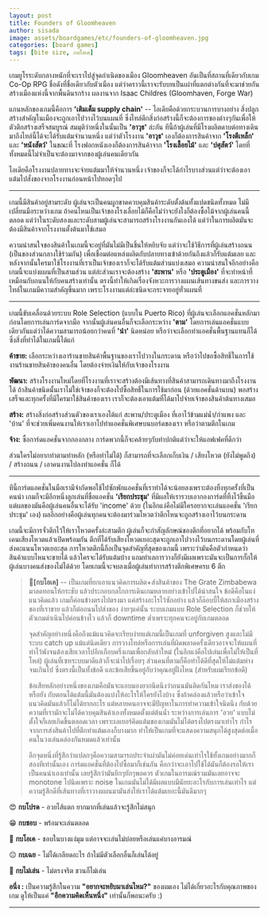 ```yaml
---
layout: post
title: Founders of Gloomheaven
author: sisada
image: assets/boardgames/etc/founders-of-gloomheaven.jpg
categories: [board games]
tags: [bite size, กบโอเค]
---
```

เกมยูโรระดับกลางหนักที่จะเราไปสู่จุดกำเนิดของเมือง Gloomheaven อันเป็นที่สถานที่เดียวกับเกม Co-Op RPG ชื่อดังที่ชื่อเดียวกับตัวเมือง แต่ว่าคราวนี้เราจะรับบทเป็นเผ่าที่แตกต่างกันที่จะมาช่วยกันสร้างเมืองแห่งนี้จากพื้นดินรกร้าง ผลงานจาก Isaac Childres (Gloomhaven, Forge War)

แกนหลักของเกมนี้คือการ **'เติมเต็ม supply chain'** -- ไอเดียคือด้วยกระบวนการบางอย่าง สิ่งปลูกสร้างสำคัญในเมืองจะถูกเอาไปวางไว้บนแผนที่ ซึ่งไทล์ตึกสิ่งก่อสร้างนี้ก็จะต้องการของต่างๆกันเพื่อให้ตัวตึกสร้างเสร็จสมบูรณ์ สมมุติว่าหนึ่งในนั้นเป็น **'อาวุธ'** ล่ะกัน ทีนี้ถ้าผู้เล่นที่มีโรงผลิตดาบต่อทางเดินมาถึงไทล์นี้ได้จะได้รับแต้มจำนวนหนึ่ง แต่ว่าตัวโรงงาน **'อาวุธ'** เองก็ต้องการสินค้าจาก **'โรงตีเหล็ก'** และ **'หนังสัตว์'** ในขณะที่ โรงฟอกหนังเองก็ต้องการสินค้าจาก **'โรงเลื้อยไม้'** และ **'ปศุสัตว์'** โดยที่ทั้งหมดนี้ไม่จำเป็นจะต้องมาจากของผู้เล่นคนเดียวกัน

ไอเดียคือโรงงานปลายทางจะจ่ายแต้มมาให้จำนวนหนึ่ง เจ้าของก็จะได้กำไรบางส่วนแต่ว่าจะต้องเอาแต้มไปสั่งของจากโรงงานก่อนหน้าไปทอดๆไป



---



เกมนี้มีสินค้าอยู่สามระดับ ผู้เล่นจะเป็นคนผูกขาดควบคุมสินค้าระดับตั้งต้นทั้งแปดชนิดทั้งหมด ไม่มีเปลี่ยนมือระหว่างเกม ถ้าคนไหนเป็นเจ้าของโรงเลื่อยไม้ก็คือไม่ว่าจะยังไงก็ต้องซื้อไม้จากผู้เล่นคนนี้ตลอด แต่ว่าในระดับสองและระดับสามผู้เล่นจะสามารถสร้างโรงงานกันเองได้ แต่ว่าในการผลิตมันจะต้องมีสินค้าจากโรงงานตั้งต้นมาใช้เสมอ

ความน่าสนใจของสินค้าในเกมนี้จะอยู่ที่มันไม่มีเป็นชิ้นให้หยิบจับ แต่ว่าจะใช้วิธีการที่ผู้เล่นสร้างถนน (เป็นของส่วนกลางใช้ร่วมกัน) เพื่อเชื่อมต่อแหล่งผลิตกับปลายทางเข้าด้วยกันถึงแล้วก็รับแต้มเลย และหลังจากนั้นใครมาใช้โรงงานที่เราเป็นเจ้าของเราก็จะได้รับแต้มส่วนแบ่งเสมอ ความน่าสนใจอีกอย่างคือเกมนี้จะแบ่งแผนที่เป็นสามส่วน แต่ล่ะส่วนเราจะต้องสร้าง **'สะพาน'** หรือ **'ประตูเมือง'** ที่จะทำหน้าที่เหมือนกับถนนให้กับคนสร้างเท่านั้น ตรงนี้ทำให้เกิดเรื่องจังหวะการวางแผนเส้นทางขนส่ง และการวางไทล์ในเกมมีความสำคัญขึ้นมาก เพราะโรงงานแต่ล่ะชนิดจะกระจายอยู่ทั่วแผนที่



---



เกมนี้ขับเคลื่อนด้วยระบบ Role Selection (แบบใน Puerto Rico) ที่ผู้เล่นจะเลือกแอคชั่นหลักมาก่อนโดยการเล่นการ์ดจากมือ จากนั้นผู้เล่นคนอื่นก็จะเลือกระหว่าง **'ตาม'** โดยการเล่นแอคชั่นแบบเดียวกันแต่ว่าได้ความสามารถน้อยกว่าคนที่ **'นำ'** นิดหน่อย หรือว่าจะเลือกทำแอคชั่นพื้นฐานแทนก็ได้ ซึ่งสิ่งที่ทำได้ในเกมนี้ได้แก่

**ค้าขาย:** เลือกระหว่างเอาร้านขายสินค้าพื้นฐานของเราไปวางในกระดาน หรือว่าไปขอซื้อสิทธิ์ในการใช้งานร้านขายสินค้าของคนอื่น โดยต้องจ่ายเงินให้กับเจ้าของโรงงาน

**พัฒนา:** สร้างโรงงานใหม่โดยที่โรงงานที่เราจะสร้างต้องมีเส้นทางที่สินค้าสามารถเดินทางมาถึงโรงงานได้ ถ้าสินค้าชนิดนั้นเราไม่ใช่เจ้าของก็จะต้องไปซื้อสิทธิ์ในการใช้มาก่อน (ด้วยแอคชั่นด้านบน) พอสร้างเสร็จและทุกครั้งที่มีใครมาใช้สินค้าของเรา เราก็จะต้องเอาแต้มที่ได้มาไปจ่ายเจ้าของสินค้าต้นทางเสมอ

**สร้าง:** สร้างสิ่งก่อสร้างส่วนตัวของเราเองได้แก่ สะพาน/ประตูเมือง ที่เอาไว้ข้ามแม่น้ำ/กำแพง และ 'บ้าน' ที่จะช่วยเพิ่มคนงานให้เราเอาไปทำแอคชั่นพิเศษบนบอร์ดของเรา หรือว่าตามตึกในเกม

**จ้าง:** ซื้อการ์ดแอคชั่นจากกองกลาง การ์ดพวกนี้ก็จะคล้ายๆกับท่าปกติแต่ว่าจะให้แอฟเฟคที่ดีกว่า

ส่วนใครไม่อยากทำตามท่าหลัก (หรือทำไม่ได้) ก็สามารถที่จะเลือกเก็บเงิน / เสียงโหวต (ยังไม่พูดถึง) / สร้างถนน / เอาคนงานไปลงทำแอคชั่น ก็ได้



---



ทีนี้การ์ดแอคชั่นในมือเรามีจำกัดพอใช้ไปซักพักแอคชั่นที่เราทำได้จะน้อยลงเพราะต้องทิ้งทุกครั้งที่เป็นคนนำ เกมก็จะมีอีกหนึ่งลูกเล่นที่ชื่อแอคชั่น **'เรียกประชุม'** ที่มีผลให้เรารวบเอากองการ์ดที่ทิ้งไว้ขึ้นมือ แต่ผลของมันคือผู้เล่นคนอื่นจะได้รับ 'income' ด้วย (ในอีกแง่คือไม่มีใครอยากจะเล่นแอคชั่น 'เรียกประชุม' เอง) ผลอีกอย่างคือผู้เล่นทุกคนจะต้องมาร่วมโหวตว่าตึกไหนจะถูกสร้างเอาไว้บนกระดาน

เกมนี้จะมีการจั่วตึกไว้ให้เราโหวตครั้งล่ะสามตึก ผู้เล่นก็จะกำสัญลักษณ์ของตึกที่อยากได้ พร้อมกับโทเคนเสียงโหวตแล้วเปิดพร้อมกัน ตึกที่ได้รับเสียงโหวตเยอะสุดจะถูกเอาไปวางไว้บนกระดานโดยผู้เล่นที่ส่งคะแนนโหวตเยอะสุด การโหวตตึกนี้ถือเป็นจุดสำคัญที่สุดของเกมนี้ เพราะว่ามันคือตัวกำหนดว่า สินค้าแบบไหนจะขายได้ แล้วใครจะได้รับแต้มบ้าง แถมทำเลการวางก็ยังมีผลเพราะมันจะเป็นการกั๊กให้ผู้เล่นบางคนส่งของไม่ได้ด้วย โดยเกมนี้จะจบลงเมื่อผู้เล่นทำการสร้างตึกพิเศษครบ 6 ตึก

> 🐸**[กบโอเค]** -- เป็นเกมที่ยกเอาแนวคิดการผลิต+ส่งสินค้าของ The Grate Zimbabewa มาลดทอนให้กระชับ แล้วประกอบกลไกการเดินเกมหลายอย่างเข้าไปได้น่าสนใจ ข้อดีคือในแง่แนวคิดแล้ว เกมก็ค่อนข้างตรงไปตรงมา แค่สร้างอะไรไว้ซักอย่าง แล้วก็ล๊อบบี้ให้สภาเมืองสร้างของที่เราขาย แล้วก็ต่อถนนไปส่งของ ง่ายๆแค่นั้น ระบบเกมแบบ Role Selection ก็ช่วยให้ตัวเกมดำเนินไปค่อนข้างไว แล้วก็ downtime ต่ำเพราะทุกคนจะอยู่กับเกมตลอด
> 
> จุดสำคัญอย่างหนึ่งคือถึงแม้แนวคิดจะเรียบง่ายแต่เกมนี้เป็นเกมที่ unforgiven สูงและไม่มีระบบ catch up แม้แต่นิดเดียว การวางไทล์หรือการเล่นที่ผิดพลาดครั้งเดียวอาจจะให้แผนที่ทำไว้พังจนต้องเสียเวลาไปอีกเกือบครึ่งเกมเพื่อกลับลำใหม่ (ในอีกแง่คือไปเล่นเพื่อไม่ให้เป็นที่โหล่) ผู้เล่นที่เซทระบบมาดีแล้วก็จะนำไปเรื่อยๆ ส่วนคนที่ตามก็คือทำได้ดีที่สุดให้ไม่แต้มห่างจนเกินไป ซึ่งตรงนี้เป็นทั้งข้อดี และข้อเสียขึ้นอยู่กับว่าคุณอยู่ฝั่งไหน (สำหรับผมเรียกข้อดี)
> 
> ข้อเสียหลักอย่างหนึ่งของเกมคือมันจะแอบมองยากนึดนึงว่าถนนมันติดกันไหม เราส่งของได้หรือยัง กับตอนได้แต้มนี้มันต้องแบ่งให้อะไรให้ใครยังไงบ้าง ซึ่งถ้าคล่องแล้วหรือว่าเข้าใจแนวคิดมันแล้วก็ไม่ได้ยากอะไร แต่หลายคนอาจจะมีปัญหาในการทำความเข้าใจนิดนึง กับด้วยความที่เรามักจะไม่ได้ควบคุมสินค้าเองทั้งหมดตั้งแต่ต้นน้ำ ระหว่างการเล่นการ 'อวย' แบบไม่ตั้งใจก็เลยเกิดขึ้นตลอดเวลา เพราะเลเยอร์คิดแต้มของเกมมันไม่ได้ตรงไปตรงมาเท่าไร กำไรจากการส่งสินค้าไปที่ตึกทำแต้มเองก็บางมาก ทำให้เป็นเกมที่จะแสดงความสนุกได้สูงสุดต่อเมื่อคนในวงเล่นคล่องกันหมดแล้วเท่านั้น
> 
> อีกจุดหนึ่งที่รู้สึกว่าแปลกๆคือความสามารถประจำเผ่ามันไม่ค่อยเด่นเท่าไรใช้ทั้งเกมอย่างมากก็สองทีเท่านั้นเอง การ์ดแอคชั่นที่ต้องไปซื้อมาก็เช่นกัน คือกว่าจะเอาไปใช้ได้มันก็ต้องรอให้เราเป็นคนนำเองเท่านั้น เลยรู้สึกว่ามันยึกๆยักๆพอควร ตัวเกมในอารมณ์รวมมันเลยอาจจะ monotone ไปนิดเพราะ noise ในเกมมันไม่ได้มีผลแบบมีนัยยะอะไรกับการเล่นเท่าไร แต่ความรู้สึกดีที่เส้นทางที่เราวางแผนมามันส่งให้เราได้แต้มเยอะนี้มันดีมากๆ


😍 **กบโปรด** - อวยไส้แตก ยากมากที่เล่นแล้วจะรู้สึกไม่สนุก

😁 **กบชอบ** - พร้อมจะเล่นตลอด

🙂 **กบโอเค** - ชอบในบางแง่มุม แต่อาจจะเล่นไม่บ่อยหรือเล่นแค่บางอารมณ์

😐 **กบเฉย** - ไม่ได้เกลียดอะไร ถ้าไม่มีตัวเลือกอื่นก็เล่นได้อยู่

🖕 **กบไม่เล่น** - ไม่ตรงจริต ชวนก็ไม่เล่น

**อนึ่ง :** เป็นความรู้สึกในความ **"อยากจะหยิบมาเล่นไหม?"** ของผมเอง ไม่ได้เกี่ยวอะไรกับคุณภาพของเกม ดูให้เป็นแค่ **"อีกความคิดเห็นหนึ่ง"** เท่านั้นก็พอนะครับ :)



---

 